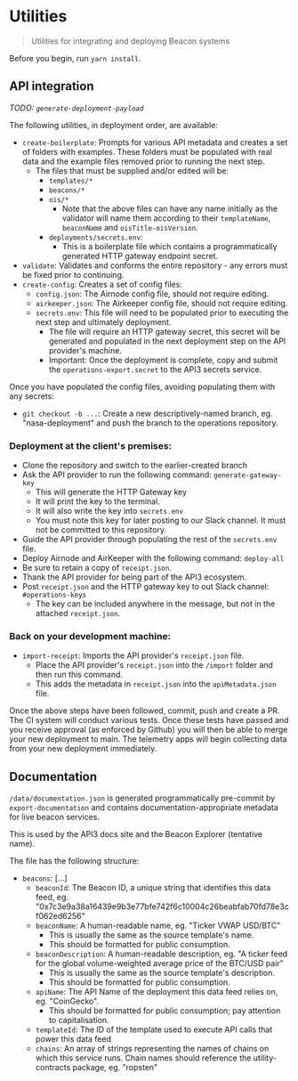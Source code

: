 # Utilities

> Utilities for integrating and deploying Beacon systems

Before you begin, run `yarn install`.

## API integration

_TODO: `generate-deployment-payload`_

The following utilities, in deployment order, are available:

- `create-boilerplate`: Prompts for various API metadata and creates a set of folders with examples. These folders must
  be populated with real data and the example files removed prior to running the next step.
  - The files that must be supplied and/or edited will be:
    - `templates/*`
    - `beacons/*`
    - `ois/*`
      - Note that the above files can have any name initially as the validator will name them according to their
        `templateName`, `beaconName` and `oisTitle-oisVersion`.
    - `deployments/secrets.env`:
      - This is a boilerplate file which contains a programmatically generated HTTP gateway endpoint secret.
- `validate`: Validates and conforms the entire repository - any errors must be fixed prior to continuing.
- `create-config`: Creates a set of config files:
  - `config.json`: The Airnode config file, should not require editing.
  - `airkeeper.json`: The Airkeeper config file, should not require editing.
  - `secrets.env`: This file will need to be populated prior to executing the next step and ultimately deployment.
    - The file will require an HTTP gateway secret, this secret will be generated and populated in the next deployment
      step on the API provider's machine.
    - Important: Once the deployment is complete, copy and submit the `operations-export.secret` to the API3 secrets
      service.

Once you have populated the config files, avoiding populating them with any secrets:

- `git checkout -b ...`: Create a new descriptively-named branch, eg. "nasa-deployment" and push the branch to the
  operations repository.

### Deployment at the client's premises:

- Clone the repository and switch to the earlier-created branch
- Ask the API provider to run the following command: `generate-gateway-key`
  - This will generate the HTTP Gateway key
  - It will print the key to the terminal.
  - It will also write the key into `secrets.env`
  - You must note this key for later posting to our Slack channel. It must not be committed to this repository.
- Guide the API provider through populating the rest of the `secrets.env` file.
- Deploy Airnode and AirKeeper with the following command: `deploy-all`
- Be sure to retain a copy of `receipt.json`.
- Thank the API provider for being part of the API3 ecosystem.
- Post `receipt.json` and the HTTP gateway key to out Slack channel: `#operations-keys`
  - The key can be included anywhere in the message, but not in the attached `receipt.json`.

### Back on your development machine:

- `import-receipt`: Imports the API provider's `receipt.json` file.
  - Place the API provider's `receipt.json` into the `/import` folder and then run this command.
  - This adds the metadata in `receipt.json` into the `apiMetadata.json` file.

Once the above steps have been followed, commit, push and create a PR. The CI system will conduct various tests. Once
these tests have passed and you receive approval (as enforced by Github) you will then be able to merge your new
deployment to main. The telemetry apps will begin collecting data from your new deployment immediately.

## Documentation

`/data/documentation.json` is generated programmatically pre-commit by `export-documentation` and contains
documentation-appropriate metadata for live beacon services.

This is used by the API3 docs site and the Beacon Explorer (tentative name).

The file has the following structure:

- `beacons`: [...]
  - `beaconId`: The Beacon ID, a unique string that identifies this data feed, eg.
    "0x7c3e9a38a16439e9b3e77bfe742f6c10004c26beabfab70fd78e3cf062ed6256"
  - `beaconName`: A human-readable name, eg. "Ticker VWAP USD/BTC"
    - This is usually the same as the source template's name.
    - This should be formatted for public consumption.
  - `beaconDescription`: A human-readable description, eg. "A ticker feed for the global volume-weighted average price
    of the BTC/USD pair"
    - This is usually the same as the source template's description.
    - This should be formatted for public consumption.
  - `apiName`: The API Name of the deployment this data feed relies on, eg. "CoinGecko".
    - This should be formatted for public consumption; pay attention to capitalisation.
  - `templateId`: The ID of the template used to execute API calls that power this data feed
  - `chains`: An array of strings representing the names of chains on which this service runs. Chain names should
    reference the utility-contracts package, eg. "ropsten"
